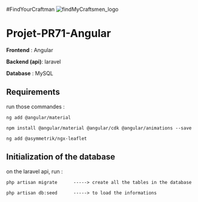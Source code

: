 #FindYourCraftman
![findMyCraftsmen_logo](https://user-images.githubusercontent.com/47081320/191702936-4a214b5e-1520-4391-9516-095210b88aa8.png)

# Projet-PR71-Angular

**Frontend** : Angular 

**Backend (api)**: laravel 

**Database** : MySQL

## Requirements 
  run those commandes : 
	
    ng add @angular/material 
		
    npm install @angular/material @angular/cdk @angular/animations --save
		
    ng add @asymmetrik/ngx-leaflet
  
## Initialization of the database 
  on the laravel api, run :
	
    php artisan migrate      -----> create all the tables in the database
		
    php artisan db:seed      -----> to load the informations

